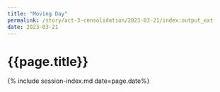 ```yaml
---
title: "Moving Day"
permalink: /story/act-3-consolidation/2023-03-21/index:output_ext
date: 2023-03-21
---
```


# {{page.title}}

{% include session-index.md date=page.date%}